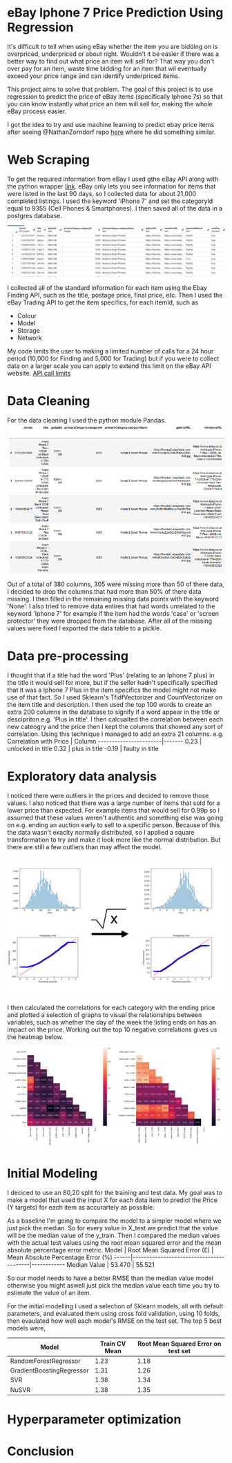 # eBay Iphone 7 Price Prediction Using Regression
It's difficult to tell when using eBay whether the item you are bidding on is overpriced, underpriced or about right. Wouldn't it be easier if there was a better way to find out what price an item will sell for? That way you don't over pay for an item, waste time bidding for an item that wil eventually exceed your price range and can identify underpriced items.

This project aims to solve that problem. The goal of this project is to use regression to predict the price of eBay items (specifically Iphone 7s) so that you can know instantly what price an item will sell for, making the whole eBay process easier.

I got the idea to try and use machine learning to predict ebay price items after seeing @NathanZorndorf repo [here](https://github.com/NathanZorndorf/ebay-price-predictor) where he did something similar.
# Web Scraping
To get the required information from eBay I used gthe eBay API along with the python wrapper [link](https://github.com/timotheus/ebaysdk-python). eBay only lets you see information for items that were listed in the last 90 days, so I collected data for about 21,000 completed listings. I used the keyword 'iPhone 7' and set the categoryId equal to 9355 (Cell Phones & Smartphones). I then saved all of the data in a postgres database.

![](Images/iphonedb.PNG)

I collected all of the standard information for each item using the Ebay Finding API, such as the title, postage price, final price, etc. Then I used the eBay Trading API to get the item specifics, for each itemId, such as 
* Colour
* Model
* Storage
* Network

My code limits the user to making a limited number of calls for a 24 hour period (10,000 for Finding and 5,000 for Trading) but if you were to collect data on a larger scale you can apply to extend this limit on the eBay API website. [API call limits](https://developer.ebay.com/support/api-call-limits)

# Data Cleaning
For the data cleaning I used the python module Pandas. 
![](Images/pandasdb.PNG)

Out of a total of 380 columns, 305 were missing more than 50 of there data, I decided to drop the columns that had more than 50% of there data missing. I then filled in the remaining missing data points with the keyword 'None'. I also tried to remove data entires that had words unrelated to the keyword 'Iphone 7' for example if the item had the words 'case' or 'screen protector' they were dropped from the database. After all of the missing values were fixed I exported the data table to a pickle.

# Data pre-processing
I thought that if a title had the word 'Plus' (relating to an Iphone 7 plus) in the title it would sell for more, but if the seller hadn't specifically specified that it was a Iphone 7 Plus in the item specifics the model might not make use of that fact. So I used Sklearn's TfidfVectorizer and CountVectorizer on the item title and description. I then used the top 100 words to create an extra 200 columns in the database to signify if a word appear in the title or descipriton e.g. 'Plus in title'. I then calcualted the correlation between each new cateogry and the price then I kept the columns that showed any sort of correlation. Using this technique I managed to add an extra 21 columns. e.g.
Correlation with Price | Column
-----------------------|-------
0.23 | unlocked in title
0.32 | plus in title
-0.19 | faulty in title

# Exploratory data analysis

I noticed there were outliers in the prices and decided to remove those values. I also noticed that there was a large number of items that sold for a lower price than expected. For example items that would sell for 0.99p so I assumed that these values weren't authentic and something else was going on e.g. ending an auction early to sell to a specific person. Because of this the data wasn't exaclty normally distributed, so I applied a square transformation to try and make it look more like the normal distribution. But there are still a few outliers than may affect the model. 

![](Images/transformation.png)

I then calculated the correlations for each category with the ending price and plotted a selection of graphs to visual the relationships between variables, such as whether the day of the week the listing ends on has an impact on the price. Working out the top 10 negative correlations gives us the heatmap below.

![](Images/Untitled(1).jpg)

# Initial Modeling

I deciced to use an 80,20 split for the training and test data. My goal was to make a model that used the input X for each data item to predict the Price (Y targets) for each item as accurartely as possible. 

As a baseline I'm going to compare the model to a simpler model where we just pick the median. So for every value in X_test we predict that the value will be the median value of the y_train. Then I compared the median values with the actual test values using the root mean squared error and the mean absolute percentage error metric.
Model | Root Mean Squared Error (£) | Mean Absolute Percentage Error (%)
------|-----------------------------------------|------------
Median Value | 53.470 | 55.521

So our model needs to have a better RMSE than the median value model otherwise you might aswell just pick the median value each time you try to estimate the value of an item.

For the initial modelling I used a selection of Sklearn models, all with default parameters, and evaluated them using cross fold validation, using 10 folds, then evaulated how well each model's RMSE on the test set. The top 5 best models were,

Model | Train CV Mean | Root Mean Squared Error on test set
------|---------------|---------
RandomForestRegressor| 1.23 | 1.18
GradientBoostingRegressor | 1.31 | 1.26 
SVR	| 1.38 | 1.34 
NuSVR | 1.38 |1.35 

# Hyperparameter optimization
# Conclusion
